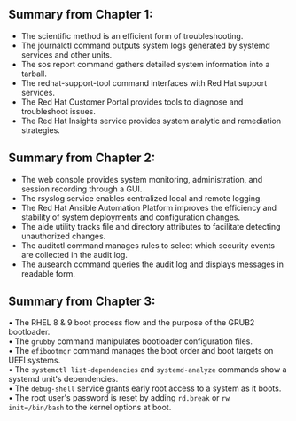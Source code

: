 ## Summary from Chapter 1:
* The scientific method is an efficient form of troubleshooting.
* The journalctl command outputs system logs generated by systemd services and other
units.
* The sos report command gathers detailed system information into a tarball.
* The redhat-support-tool command interfaces with Red Hat support services.
* The Red Hat Customer Portal provides tools to diagnose and troubleshoot issues.
* The Red Hat Insights service provides system analytic and remediation strategies.

## Summary from Chapter 2:
* The web console provides system monitoring, administration, and session recording through a
GUI.
* The rsyslog service enables centralized local and remote logging.
* The Red Hat Ansible Automation Platform improves the efficiency and stability of system
deployments and configuration changes.
* The aide utility tracks file and directory attributes to facilitate detecting unauthorized changes.
* The auditctl command manages rules to select which security events are collected in the
audit log.
* The ausearch command queries the audit log and displays messages in readable form.
  
## Summary from Chapter 3:
• The RHEL 8 & 9 boot process flow and the purpose of the GRUB2 bootloader. \
• The `grubby` command manipulates bootloader configuration files. \
• The `efibootmgr` command manages the boot order and boot targets on UEFI systems. \
• The `systemctl list-dependencies` and `systemd-analyze` commands show a systemd unit's dependencies. \
• The `debug-shell` service grants early root access to a system as it boots. \
• The root user's password is reset by adding `rd.break` or `rw init=/bin/bash` to the kernel options at boot.
